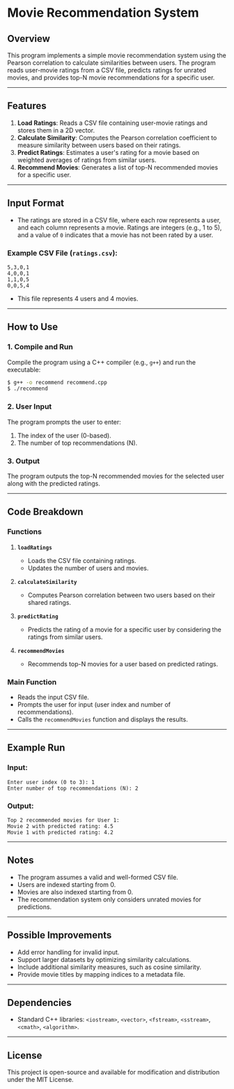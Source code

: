 # Movie Recommendation System

## Overview
This program implements a simple movie recommendation system using the Pearson correlation to calculate similarities between users. The program reads user-movie ratings from a CSV file, predicts ratings for unrated movies, and provides top-N movie recommendations for a specific user.

---

## Features
1. **Load Ratings**: Reads a CSV file containing user-movie ratings and stores them in a 2D vector.
2. **Calculate Similarity**: Computes the Pearson correlation coefficient to measure similarity between users based on their ratings.
3. **Predict Ratings**: Estimates a user's rating for a movie based on weighted averages of ratings from similar users.
4. **Recommend Movies**: Generates a list of top-N recommended movies for a specific user.

---

## Input Format
- The ratings are stored in a CSV file, where each row represents a user, and each column represents a movie. Ratings are integers (e.g., 1 to 5), and a value of `0` indicates that a movie has not been rated by a user.

### Example CSV File (`ratings.csv`):
```
5,3,0,1
4,0,0,1
1,1,0,5
0,0,5,4
```
- This file represents 4 users and 4 movies.

---

## How to Use

### 1. Compile and Run
Compile the program using a C++ compiler (e.g., `g++`) and run the executable:
```bash
$ g++ -o recommend recommend.cpp
$ ./recommend
```

### 2. User Input
The program prompts the user to enter:
1. The index of the user (0-based).
2. The number of top recommendations (N).

### 3. Output
The program outputs the top-N recommended movies for the selected user along with the predicted ratings.

---

## Code Breakdown

### Functions
1. **`loadRatings`**
   - Loads the CSV file containing ratings.
   - Updates the number of users and movies.

2. **`calculateSimilarity`**
   - Computes Pearson correlation between two users based on their shared ratings.

3. **`predictRating`**
   - Predicts the rating of a movie for a specific user by considering the ratings from similar users.

4. **`recommendMovies`**
   - Recommends top-N movies for a user based on predicted ratings.

### Main Function
- Reads the input CSV file.
- Prompts the user for input (user index and number of recommendations).
- Calls the `recommendMovies` function and displays the results.

---

## Example Run
### Input:
```
Enter user index (0 to 3): 1
Enter number of top recommendations (N): 2
```
### Output:
```
Top 2 recommended movies for User 1:
Movie 2 with predicted rating: 4.5
Movie 1 with predicted rating: 4.2
```

---

## Notes
- The program assumes a valid and well-formed CSV file.
- Users are indexed starting from 0.
- Movies are also indexed starting from 0.
- The recommendation system only considers unrated movies for predictions.

---

## Possible Improvements
- Add error handling for invalid input.
- Support larger datasets by optimizing similarity calculations.
- Include additional similarity measures, such as cosine similarity.
- Provide movie titles by mapping indices to a metadata file.

---

## Dependencies
- Standard C++ libraries: `<iostream>`, `<vector>`, `<fstream>`, `<sstream>`, `<cmath>`, `<algorithm>`.

---

## License
This project is open-source and available for modification and distribution under the MIT License.

